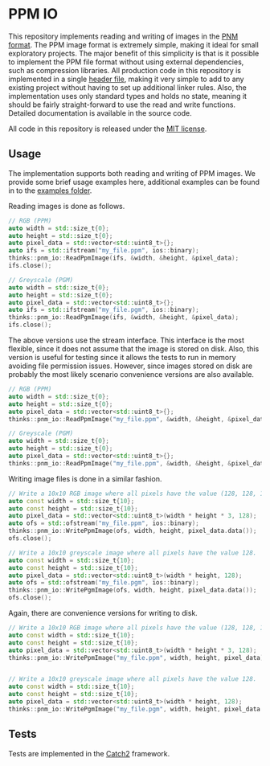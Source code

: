 # PPM IO
This repository implements reading and writing of images in the [PNM format](https://en.wikipedia.org/wiki/Netpbm_format). The PPM image format is extremely simple, making it ideal for small exploratory projects. The major benefit of this simplicity is that is it possible to implement the PPM file format without using external dependencies, such as compression libraries. All production code in this repository is implemented in a single [header file](https://github.com/thinks/ppm-io/blob/master/include/thinks/ppm_io/ppm_io.h), making it very simple to add to any existing project without having to set up additional linker rules. Also, the implementation uses only standard types and holds no state, meaning it should be fairly straight-forward to use the read and write functions. Detailed documentation is available in the source code.

All code in this repository is released under the [MIT license](https://en.wikipedia.org/wiki/MIT_License).

## Usage
The implementation supports both reading and writing of PPM images. We provide some brief usage examples here, additional examples can be found in to the [examples folder](https://github.com/thinks/ppm-io/blob/master/examples/).

Reading images is done as follows.
```cpp
// RGB (PPM)
auto width = std::size_t{0};
auto height = std::size_t{0};
auto pixel_data = std::vector<std::uint8_t>{};
auto ifs = std::ifstream("my_file.ppm", ios::binary);
thinks::pnm_io::ReadPpmImage(ifs, &width, &height, &pixel_data);
ifs.close();

// Greyscale (PGM)
auto width = std::size_t{0};
auto height = std::size_t{0};
auto pixel_data = std::vector<std::uint8_t>{};
auto ifs = std::ifstream("my_file.pgm", ios::binary);
thinks::pnm_io::ReadPgmImage(ifs, &width, &height, &pixel_data);
ifs.close();
```
The above versions use the stream interface. This interface is the most flexible, since it does not assume that the image is stored on disk. Also, this version is useful for testing since it allows the tests to run in memory avoiding file permission issues. However, since images stored on disk are probably the most likely scenario convenience versions are also available.
```cpp
// RGB (PPM)
auto width = std::size_t{0};
auto height = std::size_t{0};
auto pixel_data = std::vector<std::uint8_t>{};
thinks::pnm_io::ReadPpmImage("my_file.ppm", &width, &height, &pixel_data);

// Greyscale (PGM)
auto width = std::size_t{0};
auto height = std::size_t{0};
auto pixel_data = std::vector<std::uint8_t>{};
thinks::pnm_io::ReadPpmImage("my_file.ppm", &width, &height, &pixel_data);
```

Writing image files is done in a similar fashion.
```cpp
// Write a 10x10 RGB image where all pixels have the value (128, 128, 128).
auto const width = std::size_t{10};
auto const height = std::size_t{10};
auto pixel_data = std::vector<std::uint8_t>(width * height * 3, 128);
auto ofs = std::ofstream("my_file.ppm", ios::binary);
thinks::pnm_io::WritePpmImage(ofs, width, height, pixel_data.data());
ofs.close();

// Write a 10x10 greyscale image where all pixels have the value 128.
auto const width = std::size_t{10};
auto const height = std::size_t{10};
auto pixel_data = std::vector<std::uint8_t>(width * height, 128);
auto ofs = std::ofstream("my_file.pgm", ios::binary);
thinks::pnm_io::WritePgmImage(ofs, width, height, pixel_data.data());
ofs.close();
```
Again, there are convenience versions for writing to disk.
```cpp
// Write a 10x10 RGB image where all pixels have the value (128, 128, 128).
auto const width = std::size_t{10};
auto const height = std::size_t{10};
auto pixel_data = std::vector<std::uint8_t>(width * height * 3, 128);
thinks::pnm_io::WritePpmImage("my_file.ppm", width, height, pixel_data);


// Write a 10x10 greyscale image where all pixels have the value 128.
auto const width = std::size_t{10};
auto const height = std::size_t{10};
auto pixel_data = std::vector<std::uint8_t>(width * height, 128);
thinks::pnm_io::WritePgmImage("my_file.pgm", width, height, pixel_data.data());
```

## Tests
Tests are implemented in the [Catch2](https://github.com/catchorg/Catch2) framework.

